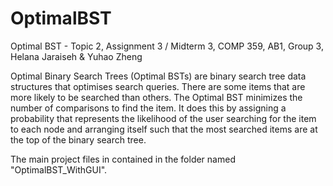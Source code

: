 # OptimalBST
Optimal BST - Topic 2, Assignment 3 / Midterm 3, COMP 359, AB1, Group 3, Helana Jaraiseh &amp; Yuhao Zheng

Optimal Binary Search Trees (Optimal BSTs) are binary search tree data structures that optimises search queries. 
There are some items that are more likely to be searched than others. The Optimal BST minimizes the number of comparisons to find the item.
It does this by assigning a probability that represents the likelihood of the user searching for the item to each node 
and arranging itself such that the most searched items are at the top of the binary search tree.

The main project files in contained in the folder named "OptimalBST_WithGUI".
